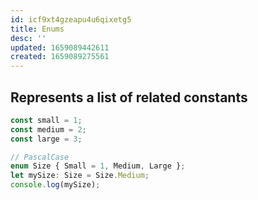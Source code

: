 ```yaml
---
id: icf9xt4gzeapu4u6qixetg5
title: Enums
desc: ''
updated: 1659089442611
created: 1659089275561
---
```


## Represents a list of related constants

```ts
const small = 1;
const medium = 2;
const large = 3;

// PascalCase
enum Size { Small = 1, Medium, Large };
let mySize: Size = Size.Medium;
console.log(mySize);


```